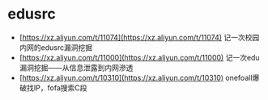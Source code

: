 # edusrc

* [https://xz.aliyun.com/t/11074](https://xz.aliyun.com/t/11074) 记一次校园内网的edusrc漏洞挖掘
* [https://xz.aliyun.com/t/11000](https://xz.aliyun.com/t/11000) 记一次edu漏洞挖掘——从信息泄露到内网滲透
* [https://xz.aliyun.com/t/10310](https://xz.aliyun.com/t/10310) onefoall爆破找IP，fofa搜索C段
